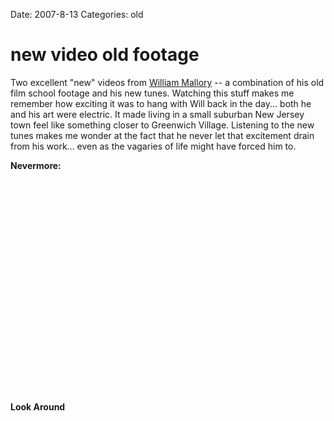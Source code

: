 Date: 2007-8-13
Categories: old

# new video old footage

Two excellent "new" videos from <a href="http://www.fuzzontheapple.com">William Mallory</a> -- a combination of his old film school footage and his new tunes.  Watching this stuff makes me remember how exciting it was to hang with Will back in the day... both he and his art were electric.  It made living in a small suburban New Jersey town feel like something closer to Greenwich Village.  Listening to the new tunes makes me wonder at the fact that he never let that excitement drain from his work... even as the vagaries of life might have forced him to.

<strong>Nevermore:</strong>
<object width="425" height="355"><param name="movie" value="http://www.youtube.com/v/juFVsTGRITo&rel=1"></param><param name="wmode" value="transparent"></param><embed src="http://www.youtube.com/v/juFVsTGRITo&rel=1" type="application/x-shockwave-flash" wmode="transparent" width="425" height="355"></embed></object>

<strong>Look Around</strong>
<object width="425" height="355"><param name="movie" value="http://www.youtube.com/v/LHsPArxvWlw&rel=1"></param><param name="wmode" value="transparent"></param><embed src="http://www.youtube.com/v/LHsPArxvWlw&rel=1" type="application/x-shockwave-flash" wmode="transparent" width="425" height="355"></embed></object>
